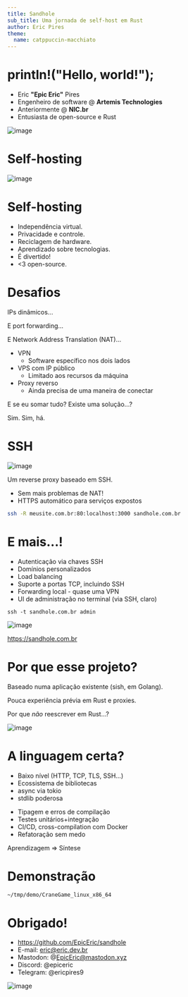 ```yaml
---
title: Sandhole
sub_title: Uma jornada de self-host em Rust
author: Eric Pires
theme:
  name: catppuccin-macchiato
---
```


println!("Hello, world!");
===

<!-- column_layout: [2, 1] -->

<!-- column: 0 -->

- Eric **"Epic Eric"** Pires 
- Engenheiro de software @ **Artemis Technologies**
- Anteriormente @ **NIC.br**
- Entusiasta de open-source e Rust

<!-- column: 1 -->

![image](eric.jpg)

<!-- end_slide -->

Self-hosting
===

![image](rpi3.jpg)


<!-- end_slide -->

Self-hosting
===

<!-- incremental_lists: true -->

- Independência virtual.
- Privacidade e controle.
- Reciclagem de hardware.
- Aprendizado sobre tecnologias.
- É divertido!
- <3 open-source.

<!-- end_slide -->

Desafios
===

<!-- pause -->

IPs dinâmicos...

<!-- pause -->

E port forwarding...

<!-- pause -->

E Network Address Translation (NAT)...

<!-- incremental_lists: true -->

- VPN
  - Software específico nos dois lados
- VPS com IP público
  - Limitado aos recursos da máquina
- Proxy reverso
  - Ainda precisa de uma maneira de conectar

<!-- end_slide -->

E se eu somar tudo? Existe uma solução...?

<!-- pause -->

Sim. Sim, há.

<!-- pause -->

<!-- jump_to_middle -->

SSH
===

<!-- end_slide -->

![image](logo_sandhole.png)

Um reverse proxy baseado em SSH.
- Sem mais problemas de NAT!
- HTTPS automático para serviços expostos

```bash
ssh -R meusite.com.br:80:localhost:3000 sandhole.com.br
```

<!-- end_slide -->

E mais...!
===

- Autenticação via chaves SSH
- Domínios personalizados
- Load balancing
- Suporte a portas TCP, incluindo SSH
- Forwarding local - quase uma VPN
- UI de administração no terminal (via SSH, claro)

```fish +exec +acquire_terminal
ssh -t sandhole.com.br admin
```

<!-- end_slide -->

<!-- jump_to_middle -->

![image](example_flow.png)

<!-- alignment: center -->

https://sandhole.com.br

<!-- end_slide -->

Por que esse projeto?
===

<!-- pause -->
Baseado numa aplicação existente (sish, em Golang).
<!-- pause -->
Pouca experiência prévia em Rust e proxies.
<!-- pause -->
Por que _não_ reescrever em Rust...?

![image](does_not_compile.png)

<!-- end_slide -->

A linguagem certa?
===

<!-- incremental_lists: true -->

<!-- column_layout: [1, 1] -->

<!-- column: 0 -->

- Baixo nível (HTTP, TCP, TLS, SSH...)
- Ecossistema de bibliotecas
- async via tokio
- stdlib poderosa

<!-- column: 1 -->

- Tipagem e erros de compilação
- Testes unitários+integração
- CI/CD, cross-compilation com Docker
- Refatoração sem medo

<!-- reset_layout -->

<!-- pause -->

<!-- new_lines: 2 -->

<!-- alignment: center -->

Aprendizagem => Síntese

<!-- end_slide -->

<!-- jump_to_middle -->

Demonstração
===

```fish +exec +acquire_terminal
~/tmp/demo/CraneGame_linux_x86_64
```

<!-- end_slide -->

Obrigado!
===

<!-- column_layout: [2, 1] -->

<!-- column: 0 -->

- https://github.com/EpicEric/sandhole
- E-mail: eric@eric.dev.br
- Mastodon: @EpicEric@mastodon.xyz
- Discord: @epiceric
- Telegram: @ericpires9

<!-- column: 1 -->

![image](epic_eric.png)
